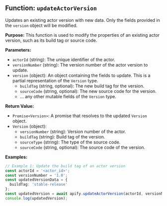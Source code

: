 ## Function: `updateActorVersion`

Updates an existing actor version with new data. Only the fields provided in the `version` object will be modified.

**Purpose:**
This function is used to modify the properties of an existing actor version, such as its build tag or source code.

**Parameters:**
- `actorId` (string): The unique identifier of the actor.
- `versionNumber` (string): The version number of the actor version to update.
- `version` (object): An object containing the fields to update. This is a partial representation of the `Version` type.
  - `buildTag` (string, optional): The new build tag for the version.
  - `sourceCode` (string, optional): The new source code for the version.
  - ... any other mutable fields of the `Version` type.

**Return Value:**
- `Promise<Version>`: A promise that resolves to the updated `Version` object.
- `Version` (object):
  - `versionNumber` (string): Version number of the actor.
  - `buildTag` (string): Build tag of the version.
  - `sourceType` (string): The type of the source code.
  - `sourceCode` (string, optional): The source code of the version.

**Examples:**

```typescript
// Example 1: Update the build tag of an actor version
const actorId = '<actor_id>';
const versionNumber = '1.0';
const updatedVersionData = {
  buildTag: 'stable-release'
};
const updatedVersion = await apify.updateActorVersion(actorId, versionNumber, updatedVersionData);
console.log(updatedVersion);
```